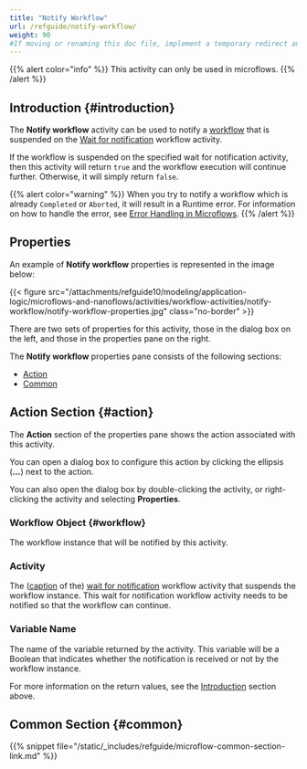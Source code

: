 ```yaml
---
title: "Notify Workflow"
url: /refguide/notify-workflow/
weight: 90
#If moving or renaming this doc file, implement a temporary redirect and let the respective team know they should update the URL in the product. See Mapping to Products for more details.
---
```


{{% alert color="info" %}}
This activity can only be used in microflows.
{{% /alert %}}

## Introduction {#introduction}

The **Notify workflow** activity can be used to notify a [workflow](/refguide/workflows/) that is suspended on the [Wait for notification](/refguide/wait-for-notification/) workflow activity.

If the workflow is suspended on the specified wait for notification activity, then this activity will return `true` and the workflow execution will continue further. Otherwise, it will simply return `false`.

{{% alert color="warning" %}}
When you try to notify a workflow which is already `Completed` or `Aborted`, it will result in a Runtime error. For information on how to handle the error, see [Error Handling in Microflows](/refguide/error-handling-in-microflows/).
{{% /alert %}}

## Properties

An example of **Notify workflow** properties is represented in the image below:

{{< figure src="/attachments/refguide10/modeling/application-logic/microflows-and-nanoflows/activities/workflow-activities/notify-workflow/notify-workflow-properties.jpg" class="no-border" >}}

There are two sets of properties for this activity, those in the dialog box on the left, and those in the properties pane on the right.

The **Notify workflow** properties pane consists of the following sections:

* [Action](#action)
* [Common](#common)

## Action Section {#action}

The **Action** section of the properties pane shows the action associated with this activity.

You can open a dialog box to configure this action by clicking the ellipsis (**…**) next to the action.

You can also open the dialog box by double-clicking the activity, or right-clicking the activity and selecting **Properties**.

### Workflow Object {#workflow}

The workflow instance that will be notified by this activity.

### Activity

The ([caption](/refguide/wait-for-notification/#general) of the) [wait for notification](/refguide/wait-for-notification/) workflow activity that suspends the workflow instance. This wait for notification workflow activity needs to be notified so that the workflow can continue.

### Variable Name

The name of the variable returned by the activity. This variable will be a Boolean that indicates whether the notification is received or not by the workflow instance.

For more information on the return values, see the [Introduction](#introduction) section above.

## Common Section {#common}

{{% snippet file="/static/_includes/refguide/microflow-common-section-link.md" %}}
